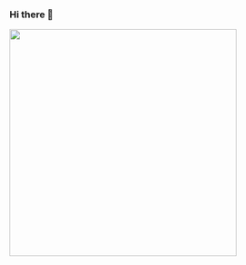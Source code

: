 ### Hi there 👋

<div id = "header" align = "left">
  <img src = "https://i.pinimg.com/originals/63/d4/c0/63d4c026c181357e6c08ada62db59b8b.jpg" width=400>
</div>
